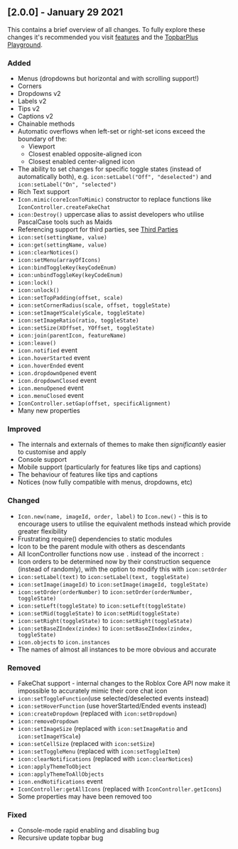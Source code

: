 ## [2.0.0] - January 29 2021
[features]: https://1foreverhd.github.io/TopbarPlus/features/
[TopbarPlus Playground]: https://www.roblox.com/games/6199274521/TopbarPlus-Playground
[Third Parties]: https://1foreverhd.github.io/TopbarPlus/third_parties/

This contains a brief overview of all changes. To fully explore these changes it's recommended you visit [features] and the [TopbarPlus Playground].

### Added
- Menus (dropdowns but horizontal and with scrolling support!)
- Corners
- Dropdowns v2
- Labels v2
- Tips v2
- Captions v2
- Chainable methods
- Automatic overflows when left-set or right-set icons exceed the boundary of the:
    - Viewport
    - Closest enabled opposite-aligned icon
    - Closest enabled center-aligned icon
- The ability to set changes for specific toggle states (instead of automatically both), e.g. ``icon:setLabel("Off", "deselected")`` and ``icon:setLabel("On", "selected")``
- Rich Text support
- ``Icon.mimic(coreIconToMimic)`` constructor to replace functions like ``IconController.createFakeChat``
- ``icon:Destroy()`` uppercase alias to assist developers who utilise PascalCase tools such as Maids
- Referencing support for third parties, see [Third Parties]
- ``icon:set(settingName, value)``
- ``icon:get(settingName, value)``
- ``icon:clearNotices()``
- ``icon:setMenu(arrayOfIcons)``
- ``icon:bindToggleKey(keyCodeEnum)``
- ``icon:unbindToggleKey(keyCodeEnum)``
- ``icon:lock()``
- ``icon:unlock()``
- ``icon:setTopPadding(offset, scale)``
- ``icon:setCornerRadius(scale, offset, toggleState)``
- ``icon:setImageYScale(yScale, toggleState)``
- ``icon:setImageRatio(ratio, toggleState)``
- ``icon:setSize(XOffset, YOffset, toggleState)``
- ``icon:join(parentIcon, featureName)``
- ``icon:leave()``
- ``icon.notified`` event
- ``icon.hoverStarted`` event
- ``icon.hoverEnded`` event
- ``icon.dropdownOpened`` event
- ``icon.dropdownClosed`` event
- ``icon.menuOpened`` event
- ``icon.menuClosed`` event
- ``IconController.setGap(offset, specificAlignment)``
- Many new properties

### Improved
- The internals and externals of themes to make then *significantly* easier to customise and apply
- Console support
- Mobile support (particularly for features like tips and captions)
- The behaviour of features like tips and captions
- Notices (now fully compatible with menus, dropdowns, etc)

### Changed
- ``Icon.new(name, imageId, order, label)`` to ``Icon.new()`` - this is to encourage users to utilise the equivalent methods instead which provide greater flexibility
- Frustrating require() dependencies to static modules
- Icon to be the parent module with others as descendants
- All IconController functions now use ``.`` instead of the incorrect ``:``
- Icon orders to be determined now by their construction sequence (instead of randomly), with the option to modify this with ``icon:setOrder``
- ``icon:setLabel(text)`` to ``icon:setLabel(text, toggleState)``
- ``icon:setImage(imageId)`` to ``icon:setImage(imageId, toggleState)``
- ``icon:setOrder(orderNumber)`` to ``icon:setOrder(orderNumber, toggleState)``
- ``icon:setLeft(toggleState)`` to ``icon:setLeft(toggleState)``
- ``icon:setMid(toggleState)`` to ``icon:setMid(toggleState)``
- ``icon:setRight(toggleState)`` to ``icon:setRight(toggleState)``
- ``icon:setBaseZIndex(zindex)`` to ``icon:setBaseZIndex(zindex, toggleState)``
- ``icon.objects`` to ``icon.instances``
- The names of almost all instances to be more obvious and accurate

### Removed
- FakeChat support - internal changes to the Roblox Core API now make it impossible to accurately mimic their core chat icon
- ``icon:setToggleFunction``(use selected/deselected events instead)
- ``icon:setHoverFunction`` (use hoverStarted/Ended events instead)
- ``icon:createDropdown`` (replaced with ``icon:setDropdown``)
- ``icon:removeDropdown``
- ``icon:setImageSize`` (replaced with ``icon:setImageRatio`` and ``icon:setImageYScale``)
- ``icon:setCellSize`` (replaced with ``icon:setSize``)
- ``icon:setToggleMenu`` (replaced with ``icon:setToggleItem``)
- ``icon:clearNotifications`` (replaced with ``icon:clearNotices``)
- ``icon:applyThemeToObject``
- ``icon:applyThemeToAllObjects``
- ``icon.endNotifications`` event
- ``IconController:getAllIcons`` (replaced with ``IconController.getIcons``)
- Some properties may have been removed too


### Fixed
- Console-mode rapid enabling and disabling bug
- Recursive update topbar bug
